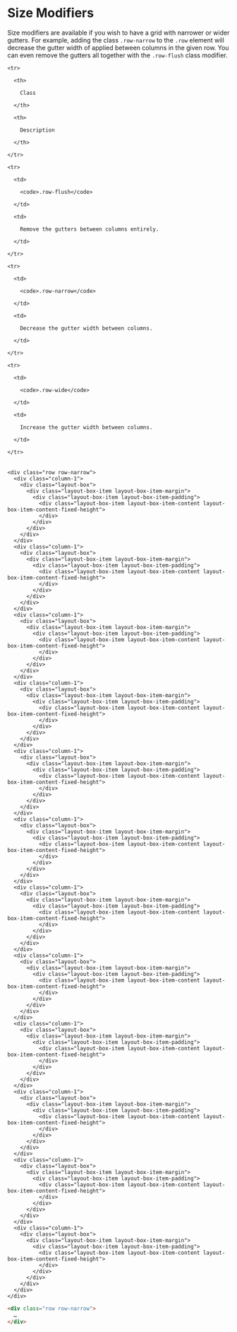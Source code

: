 # Size Modifiers

Size modifiers are available if you wish to have a grid with narrower or wider gutters. For example, adding the class `.row-narrow` to the `.row` element will decrease the gutter width of applied between columns in the given row. You can even remove the gutters all together with the `.row-flush` class modifier.

<table class="table">

  <thead>

    <tr>

      <th>

        Class

      </th>

      <th>

        Description

      </th>

    </tr>

  </thead>

  <tbody>

    <tr>

      <td>

        <code>.row-flush</code>

      </td>

      <td>

        Remove the gutters between columns entirely.

      </td>

    </tr>

    <tr>

      <td>

        <code>.row-narrow</code>

      </td>

      <td>

        Decrease the gutter width between columns.

      </td>

    </tr>

    <tr>

      <td>

        <code>.row-wide</code>

      </td>

      <td>

        Increase the gutter width between columns.

      </td>

    </tr>

  </tbody>

</table>

<div class="panel pod pod-short-bottom pod-short-top flush-horizontal">

  <div class="panel-cell">

    <div class="row row-narrow">
      <div class="column-1">
        <div class="layout-box">
          <div class="layout-box-item layout-box-item-margin">
            <div class="layout-box-item layout-box-item-padding">
              <div class="layout-box-item layout-box-item-content layout-box-item-content-fixed-height">
              </div>
            </div>
          </div>
        </div>
      </div>
      <div class="column-1">
        <div class="layout-box">
          <div class="layout-box-item layout-box-item-margin">
            <div class="layout-box-item layout-box-item-padding">
              <div class="layout-box-item layout-box-item-content layout-box-item-content-fixed-height">
              </div>
            </div>
          </div>
        </div>
      </div>
      <div class="column-1">
        <div class="layout-box">
          <div class="layout-box-item layout-box-item-margin">
            <div class="layout-box-item layout-box-item-padding">
              <div class="layout-box-item layout-box-item-content layout-box-item-content-fixed-height">
              </div>
            </div>
          </div>
        </div>
      </div>
      <div class="column-1">
        <div class="layout-box">
          <div class="layout-box-item layout-box-item-margin">
            <div class="layout-box-item layout-box-item-padding">
              <div class="layout-box-item layout-box-item-content layout-box-item-content-fixed-height">
              </div>
            </div>
          </div>
        </div>
      </div>
      <div class="column-1">
        <div class="layout-box">
          <div class="layout-box-item layout-box-item-margin">
            <div class="layout-box-item layout-box-item-padding">
              <div class="layout-box-item layout-box-item-content layout-box-item-content-fixed-height">
              </div>
            </div>
          </div>
        </div>
      </div>
      <div class="column-1">
        <div class="layout-box">
          <div class="layout-box-item layout-box-item-margin">
            <div class="layout-box-item layout-box-item-padding">
              <div class="layout-box-item layout-box-item-content layout-box-item-content-fixed-height">
              </div>
            </div>
          </div>
        </div>
      </div>
      <div class="column-1">
        <div class="layout-box">
          <div class="layout-box-item layout-box-item-margin">
            <div class="layout-box-item layout-box-item-padding">
              <div class="layout-box-item layout-box-item-content layout-box-item-content-fixed-height">
              </div>
            </div>
          </div>
        </div>
      </div>
      <div class="column-1">
        <div class="layout-box">
          <div class="layout-box-item layout-box-item-margin">
            <div class="layout-box-item layout-box-item-padding">
              <div class="layout-box-item layout-box-item-content layout-box-item-content-fixed-height">
              </div>
            </div>
          </div>
        </div>
      </div>
      <div class="column-1">
        <div class="layout-box">
          <div class="layout-box-item layout-box-item-margin">
            <div class="layout-box-item layout-box-item-padding">
              <div class="layout-box-item layout-box-item-content layout-box-item-content-fixed-height">
              </div>
            </div>
          </div>
        </div>
      </div>
      <div class="column-1">
        <div class="layout-box">
          <div class="layout-box-item layout-box-item-margin">
            <div class="layout-box-item layout-box-item-padding">
              <div class="layout-box-item layout-box-item-content layout-box-item-content-fixed-height">
              </div>
            </div>
          </div>
        </div>
      </div>
      <div class="column-1">
        <div class="layout-box">
          <div class="layout-box-item layout-box-item-margin">
            <div class="layout-box-item layout-box-item-padding">
              <div class="layout-box-item layout-box-item-content layout-box-item-content-fixed-height">
              </div>
            </div>
          </div>
        </div>
      </div>
      <div class="column-1">
        <div class="layout-box">
          <div class="layout-box-item layout-box-item-margin">
            <div class="layout-box-item layout-box-item-padding">
              <div class="layout-box-item layout-box-item-content layout-box-item-content-fixed-height">
              </div>
            </div>
          </div>
        </div>
      </div>
    </div>

  </div>

  <div class="panel-cell panel-cell-light panel-cell-code-block" markdown="1">

```html
<div class="row row-narrow">
  …
</div>
```

  </div>

</div>
